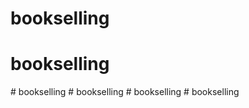 # bookselling
# bookselling
#   b o o k s e l l i n g  
 #   b o o k s e l l i n g  
 #   b o o k s e l l i n g  
 #   b o o k s e l l i n g  
 